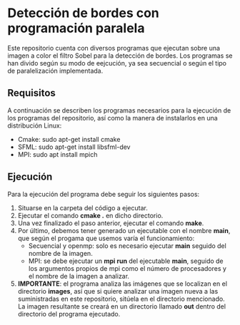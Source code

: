 # Detección de bordes con programación paralela
Este repositorio cuenta con diversos programas que ejecutan sobre una imagen a color el filtro Sobel para la detección de bordes. Los programas se han divido según su modo de eejcución, ya sea secuencial o según el tipo de paralelización implementada.
## Requisitos
A continuación se describen los programas necesarios para la ejecución de los programas del repositorio, así como la manera de instalarlos en una distribución Linux:
- Cmake: sudo apt-get install cmake
- SFML: sudo apt-get install libsfml-dev
- MPI: sudo apt install mpich
## Ejecución
Para la ejecución del programa debe seguir los siguientes pasos:
1. Situarse en la carpeta del código a ejecutar.
2. Ejecutar el comando **cmake .** en dicho directorio.
3. Una vez finalizado el paso anterior, ejecutar el comando **make**.
4. Por último, debemos tener generado un ejecutable con el nombre **main**, que según el progama que usemos varía el funcionamiento:
   - Secuencial y openmp: solo es necesario ejecutar **main** seguido del nombre de la imagen.
   - MPI: se debe ejecutar un **mpi run** del ejecutable **main**, seguido de los argumentos propios de mpi como el número de procesadores y el nombre de la imagen a analizar.
5.  **IMPORTANTE**: el programa analiza las imágenes que se localizan en el directorio **images**, así que si quiere analizar una imagen nueva a las suministradas en este repositorio, sitúela en el directorio mencionado. La imagen resultante se creará en un directorio llamado **out** dentro del directorio del programa ejecutado.